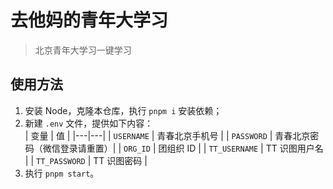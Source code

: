 # 去他妈的青年大学习

> 北京青年大学习一键学习

## 使用方法

1. 安装 Node，克隆本仓库，执行 `pnpm i` 安装依赖；
2. 新建 `.env` 文件，提供如下内容：  
   | 变量 | 值 |
   |---|---|
   | `USERNAME` | 青春北京手机号 |
   | `PASSWORD` | 青春北京密码（微信登录请重置）|
   | `ORG_ID` | 团组织 ID |
   | `TT_USERNAME` | TT 识图用户名 |
   | `TT_PASSWORD` | TT 识图密码 |
3. 执行 `pnpm start`。

